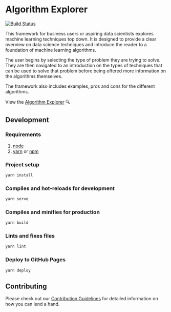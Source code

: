 # Algorithm Explorer

[![Build Status](https://travis-ci.com/samrose3/algorithm-explorer.svg?branch=master)](https://travis-ci.com/samrose3/algorithm-explorer)

This framework for business users or aspiring data scientists explores machine learning techniques top down. It is designed to provide a clear overview on data science techniques and introduce the reader to a foundation of machine learning algorithms.

The user begins by selecting the type of problem they are trying to solve. They are then navigated to an introduction on the types of techniques that can be used to solve that problem before being offered more information on the algorithms themselves.

The framework also includes examples, pros and cons for the different algorithms.

View the [Algorithm Explorer](https://samrose3.github.io/algorithm-explorer) 🔍

## Development

### Requirements

1. [node](https://nodejs.org/en/)
2. [yarn](https://yarnpkg.com/en/) or [npm](https://www.npmjs.com/)

### Project setup

```bash
yarn install
```

### Compiles and hot-reloads for development

```bash
yarn serve
```

### Compiles and minifies for production

```bash
yarn build
```

### Lints and fixes files

```bash
yarn lint
```

### Deploy to GitHub Pages

```bash
yarn deploy
```

## Contributing

Please check out our [Contribution Guidelines](./CONTRIBUTING.md) for detailed information on how you can lend a hand.

